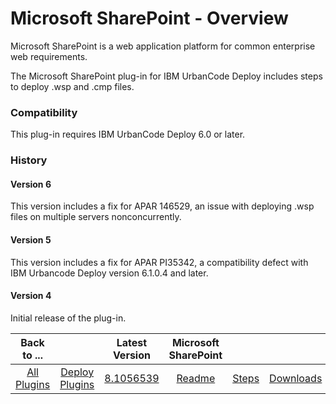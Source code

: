 
# Microsoft SharePoint - Overview

Microsoft SharePoint is a web application platform for common enterprise web requirements.

The Microsoft SharePoint plug-in for IBM UrbanCode Deploy includes steps to deploy .wsp and .cmp files.

### Compatibility

This plug-in requires IBM UrbanCode Deploy 6.0 or later.

### History

#### Version 6

This version includes a fix for APAR 146529, an issue with deploying .wsp files on multiple servers nonconcurrently.

#### Version 5

This version includes a fix for APAR PI35342, a compatibility defect with IBM Urbancode Deploy version 6.1.0.4 and later.

#### Version 4

Initial release of the plug-in.


|Back to ...||Latest Version|Microsoft SharePoint |||
| :---: | :---: | :---: | :---: | :---: | :---: |
|[All Plugins](../../index.md)|[Deploy Plugins](../README.md)|[8.1056539](https://raw.githubusercontent.com/UrbanCode/IBM-UCD-PLUGINS/main/files/Sharepoint/Sharepoint-8.1056539.zip)|[Readme](README.md)|[Steps](steps.md)|[Downloads](downloads.md)|
